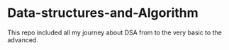 # Data-structures-and-Algorithm
This repo included  all my journey about DSA from to the very basic to the advanced.
